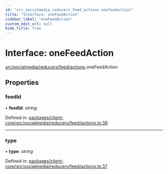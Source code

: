 ```yaml
---
id: "src_socialmedia_reducers_feed_actions.onefeedaction"
title: "Interface: oneFeedAction"
sidebar_label: "oneFeedAction"
custom_edit_url: null
hide_title: true
---
```


# Interface: oneFeedAction

[src/socialmedia/reducers/feed/actions](../modules/src_socialmedia_reducers_feed_actions.md).oneFeedAction

## Properties

### feedId

• **feedId**: *string*

Defined in: [packages/client-core/src/socialmedia/reducers/feed/actions.ts:38](https://github.com/xr3ngine/xr3ngine/blob/716a06460/packages/client-core/src/socialmedia/reducers/feed/actions.ts#L38)

___

### type

• **type**: *string*

Defined in: [packages/client-core/src/socialmedia/reducers/feed/actions.ts:37](https://github.com/xr3ngine/xr3ngine/blob/716a06460/packages/client-core/src/socialmedia/reducers/feed/actions.ts#L37)
